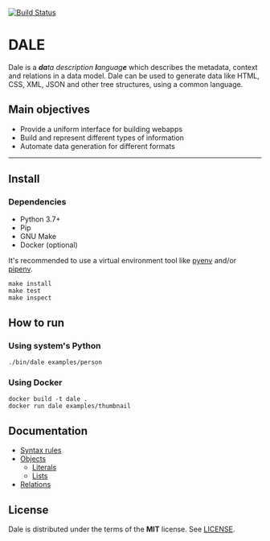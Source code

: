 [![Build Status](https://travis-ci.org/hacktoon/dale.svg?branch=master)](https://travis-ci.org/hacktoon/dale)

# DALE

Dale is a _**da**ta description **l**anguag**e**_ which describes the metadata, context and relations in a data model. Dale can be used to generate data like HTML, CSS, XML, JSON and other tree structures, using a common language.


## Main objectives
 * Provide a uniform interface for building webapps
 * Build and represent different types of information
 * Automate data generation for different formats

---

## Install

### Dependencies

 * Python 3.7+
 * Pip
 * GNU Make
 * Docker (optional)

It's recommended to use a virtual environment tool like [pyenv](https://github.com/pyenv/pyenv) and/or [pipenv](https://github.com/pypa/pipenv).

```
make install
make test
make inspect
```

## How to run

### Using system's Python

```
./bin/dale examples/person
```

### Using Docker

```
docker build -t dale .
docker run dale examples/thumbnail
```


## Documentation

 * [Syntax rules](docs/syntax-rules.md)
 * [Objects](docs/objects.md)
    * [Literals](docs/literals.md)
    * [Lists](docs/lists.md)
 * [Relations](docs/relations.md)


## License

Dale is distributed under the terms of the **MIT** license. See [LICENSE](LICENSE.md).
